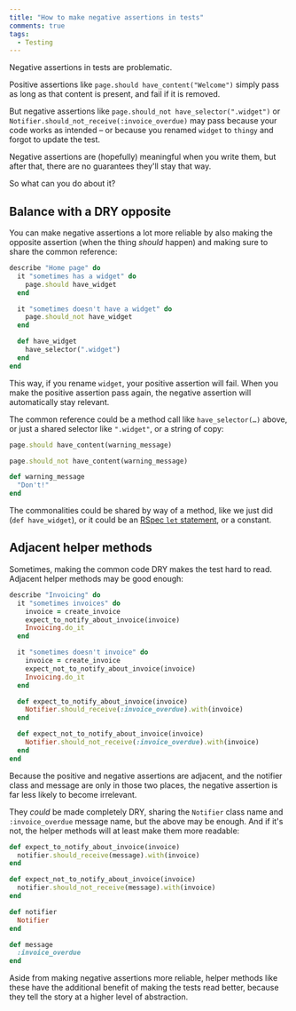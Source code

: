 ```yaml
---
title: "How to make negative assertions in tests"
comments: true
tags:
  - Testing
---
```


Negative assertions in tests are problematic.

Positive assertions like `page.should have_content("Welcome")` simply pass as long as that content is present, and fail if it is removed.

But negative assertions like `page.should_not have_selector(".widget")` or `Notifier.should_not_receive(:invoice_overdue)` may pass because your code works as intended – or because you renamed `widget` to `thingy` and forgot to update the test.

Negative assertions are (hopefully) meaningful when you write them, but after that, there are no guarantees they'll stay that way.

So what can you do about it?


## Balance with a DRY opposite

You can make negative assertions a lot more reliable by also making the opposite assertion (when the thing *should* happen) and making sure to share the common reference:

``` ruby
describe "Home page" do
  it "sometimes has a widget" do
    page.should have_widget
  end

  it "sometimes doesn't have a widget" do
    page.should_not have_widget
  end

  def have_widget
    have_selector(".widget")
  end
end
```

This way, if you rename `widget`, your positive assertion will fail. When you make the positive assertion pass again, the negative assertion will automatically stay relevant.

The common reference could be a method call like `have_selector(…)` above, or just a shared selector like `".widget"`, or a string of copy:

``` ruby
page.should have_content(warning_message)

page.should_not have_content(warning_message)

def warning_message
  "Don't!"
end
```

The commonalities could be shared by way of a method, like we just did (`def have_widget`), or it could be an [RSpec `let` statement](https://www.relishapp.com/rspec/rspec-core/v/2-11/docs/helper-methods/let-and-let), or a constant.


## Adjacent helper methods

Sometimes, making the common code DRY makes the test hard to read. Adjacent helper methods may be good enough:

``` ruby
describe "Invoicing" do
  it "sometimes invoices" do
    invoice = create_invoice
    expect_to_notify_about_invoice(invoice)
    Invoicing.do_it
  end

  it "sometimes doesn't invoice" do
    invoice = create_invoice
    expect_not_to_notify_about_invoice(invoice)
    Invoicing.do_it
  end

  def expect_to_notify_about_invoice(invoice)
    Notifier.should_receive(:invoice_overdue).with(invoice)
  end

  def expect_not_to_notify_about_invoice(invoice)
    Notifier.should_not_receive(:invoice_overdue).with(invoice)
  end
end
```

Because the positive and negative assertions are adjacent, and the notifier class and message are only in those two places, the negative assertion is far less likely to become irrelevant.

They *could* be made completely DRY, sharing the `Notifier` class name and `:invoice_overdue` message name, but the above may be enough. And if it's not, the helper methods will at least make them more readable:

``` ruby
def expect_to_notify_about_invoice(invoice)
  notifier.should_receive(message).with(invoice)
end

def expect_not_to_notify_about_invoice(invoice)
  notifier.should_not_receive(message).with(invoice)
end

def notifier
  Notifier
end

def message
  :invoice_overdue
end
```

Aside from making negative assertions more reliable, helper methods like these have the additional benefit of making the tests read better, because they tell the story at a higher level of abstraction.
